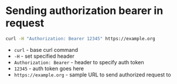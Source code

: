 # Sending authorization bearer in request

```bash
curl -H "Authorization: Bearer 12345" https://example.org
```

- `curl` - base curl command
- `-H` - set specified header
- `Authorization: Bearer` - header to specify auth token
- `12345` - auth token goes here
- `https://example.org` - sample URL to send authorized request to


